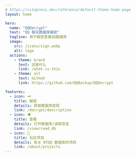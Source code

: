 ```yaml
---
# https://vitepress.dev/reference/default-theme-home-page
layout: home

hero:
  name: "QQDecrypt"
  text: "QQ 聊天数据库解密"
  tagline: 用于解密查看QQ数据库
  image:
    src: /icons/sign.webp
    alt: logo  
  actions:
    - theme: brand
      text: 这是什么
      link: /what-is-this
    - theme: alt
      text: GitHub
      link: https://github.com/QQBackup/QQDecrypt

features:
  - icon: 🗝
    title: 解密
    details: 获取数据库密钥
    link: /decrypt/description
  - icon: 👁‍
    title: 查看
    details: 打开数据库/读取信息
    link: /view/read_db
  - icon: 🚀
    title: 社区项目
    details: 有关 NTQQ 数据库的项目
    link: /about/projects
---
```


